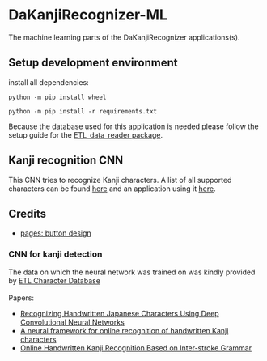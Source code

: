 # DaKanjiRecognizer-ML
The machine learning parts of the DaKanjiRecognizer applications(s).


## Setup development environment
install all dependencies:
```
python -m pip install wheel
```
```
python -m pip install -r requirements.txt
```
Because the database used for this application is needed please follow the setup guide for the [ETL_data_reader package](https://github.com/CaptainDario/ETL_data_reader).

## Kanji recognition CNN
This CNN tries to recognize Kanji characters.
A list of all supported characters can be found [here](./CNN_kanji_only/labels_CNN_kanji_only.txt) and an application using it [here](https://github.com/CaptainDario/DaKanjiRecognizer-Desktop). 

## Credits
* [pages: button design](https://dribbble.com/shots/2544738-Not-your-average-button)
### CNN for kanji detection
The data on which the neural network was trained on was kindly provided by [ETL Character Database](http://etlcdb.db.aist.go.jp/obtaining-etl-character-database) <br/><br/>
Papers:<br/>
* [Recognizing Handwritten Japanese Characters Using Deep Convolutional Neural Networks](http://cs231n.stanford.edu/reports/2016/pdfs/262_Report.pdf) <br/>
* [A neural framework for online recognition of handwritten Kanji characters](https://www.researchgate.net/publication/327893142_A_neural_framework_for_online_recognition_of_handwritten_Kanji_characters) <br/>
* [Online Handwritten Kanji Recognition Based on Inter-stroke Grammar](https://www.researchgate.net/publication/4288187_Online_Handwritten_Kanji_Recognition_Based_on_Inter-stroke_Grammar) <br/><br/>